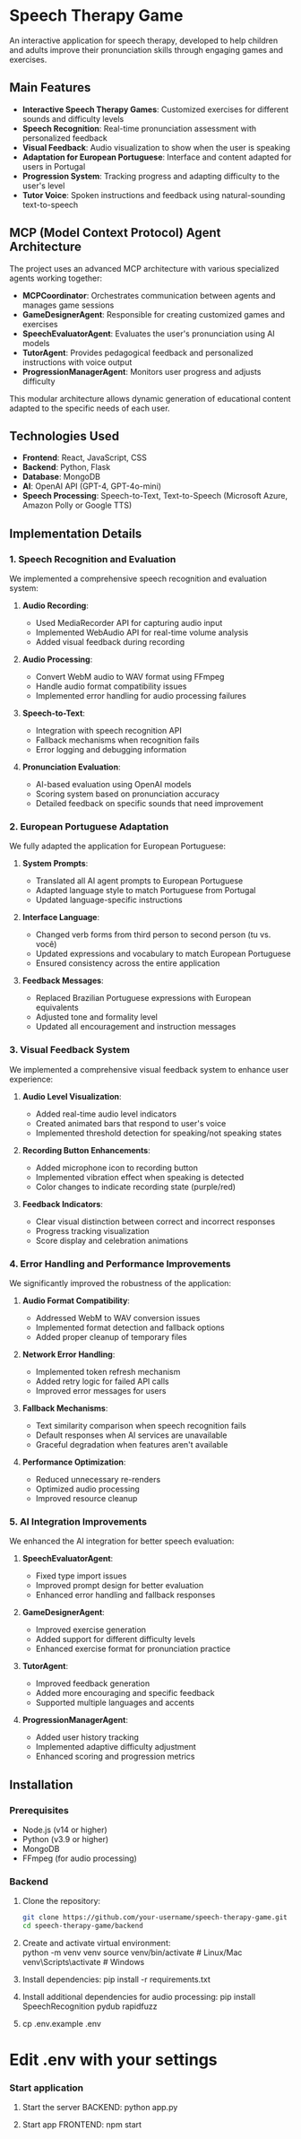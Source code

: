 # Speech Therapy Game

An interactive application for speech therapy, developed to help children and adults improve their pronunciation skills through engaging games and exercises.

## Main Features

- **Interactive Speech Therapy Games**: Customized exercises for different sounds and difficulty levels
- **Speech Recognition**: Real-time pronunciation assessment with personalized feedback
- **Visual Feedback**: Audio visualization to show when the user is speaking
- **Adaptation for European Portuguese**: Interface and content adapted for users in Portugal
- **Progression System**: Tracking progress and adapting difficulty to the user's level
- **Tutor Voice**: Spoken instructions and feedback using natural-sounding text-to-speech

## MCP (Model Context Protocol) Agent Architecture

The project uses an advanced MCP architecture with various specialized agents working together:

- **MCPCoordinator**: Orchestrates communication between agents and manages game sessions
- **GameDesignerAgent**: Responsible for creating customized games and exercises
- **SpeechEvaluatorAgent**: Evaluates the user's pronunciation using AI models
- **TutorAgent**: Provides pedagogical feedback and personalized instructions with voice output
- **ProgressionManagerAgent**: Monitors user progress and adjusts difficulty

This modular architecture allows dynamic generation of educational content adapted to the specific needs of each user.

## Technologies Used

- **Frontend**: React, JavaScript, CSS
- **Backend**: Python, Flask
- **Database**: MongoDB
- **AI**: OpenAI API (GPT-4, GPT-4o-mini)
- **Speech Processing**: Speech-to-Text, Text-to-Speech (Microsoft Azure, Amazon Polly or Google TTS)

## Implementation Details

### 1. Speech Recognition and Evaluation

We implemented a comprehensive speech recognition and evaluation system:

1. **Audio Recording**:
   - Used MediaRecorder API for capturing audio input
   - Implemented WebAudio API for real-time volume analysis
   - Added visual feedback during recording

2. **Audio Processing**:
   - Convert WebM audio to WAV format using FFmpeg
   - Handle audio format compatibility issues
   - Implemented error handling for audio processing failures

3. **Speech-to-Text**:
   - Integration with speech recognition API
   - Fallback mechanisms when recognition fails
   - Error logging and debugging information

4. **Pronunciation Evaluation**:
   - AI-based evaluation using OpenAI models
   - Scoring system based on pronunciation accuracy
   - Detailed feedback on specific sounds that need improvement

### 2. European Portuguese Adaptation

We fully adapted the application for European Portuguese:

1. **System Prompts**:
   - Translated all AI agent prompts to European Portuguese
   - Adapted language style to match Portuguese from Portugal
   - Updated language-specific instructions

2. **Interface Language**:
   - Changed verb forms from third person to second person (tu vs. você)
   - Updated expressions and vocabulary to match European Portuguese
   - Ensured consistency across the entire application

3. **Feedback Messages**:
   - Replaced Brazilian Portuguese expressions with European equivalents
   - Adjusted tone and formality level
   - Updated all encouragement and instruction messages

### 3. Visual Feedback System

We implemented a comprehensive visual feedback system to enhance user experience:

1. **Audio Level Visualization**:
   - Added real-time audio level indicators
   - Created animated bars that respond to user's voice
   - Implemented threshold detection for speaking/not speaking states

2. **Recording Button Enhancements**:
   - Added microphone icon to recording button
   - Implemented vibration effect when speaking is detected
   - Color changes to indicate recording state (purple/red)

3. **Feedback Indicators**:
   - Clear visual distinction between correct and incorrect responses
   - Progress tracking visualization
   - Score display and celebration animations

### 4. Error Handling and Performance Improvements

We significantly improved the robustness of the application:

1. **Audio Format Compatibility**:
   - Addressed WebM to WAV conversion issues
   - Implemented format detection and fallback options
   - Added proper cleanup of temporary files

2. **Network Error Handling**:
   - Implemented token refresh mechanism
   - Added retry logic for failed API calls
   - Improved error messages for users

3. **Fallback Mechanisms**:
   - Text similarity comparison when speech recognition fails
   - Default responses when AI services are unavailable
   - Graceful degradation when features aren't available

4. **Performance Optimization**:
   - Reduced unnecessary re-renders
   - Optimized audio processing
   - Improved resource cleanup

### 5. AI Integration Improvements

We enhanced the AI integration for better speech evaluation:

1. **SpeechEvaluatorAgent**:
   - Fixed type import issues
   - Improved prompt design for better evaluation
   - Enhanced error handling and fallback responses

2. **GameDesignerAgent**:
   - Improved exercise generation
   - Added support for different difficulty levels
   - Enhanced exercise format for pronunciation practice

3. **TutorAgent**:
   - Improved feedback generation
   - Added more encouraging and specific feedback
   - Supported multiple languages and accents

4. **ProgressionManagerAgent**:
   - Added user history tracking
   - Implemented adaptive difficulty adjustment
   - Enhanced scoring and progression metrics

## Installation

### Prerequisites

- Node.js (v14 or higher)
- Python (v3.9 or higher)
- MongoDB
- FFmpeg (for audio processing)

### Backend

1. Clone the repository:
   ```bash
   git clone https://github.com/your-username/speech-therapy-game.git
   cd speech-therapy-game/backend

2. Create and activate virtual environment:  
  python -m venv venv
  source venv/bin/activate  # Linux/Mac
  venv\Scripts\activate  # Windows

3. Install dependencies: 
  pip install -r requirements.txt

4. Install additional dependencies for audio processing:
  pip install SpeechRecognition pydub rapidfuzz

5. cp .env.example .env 
# Edit .env with your settings

### Start application

1. Start the server BACKEND:
    python app.py

2. Start app FRONTEND:
    npm start